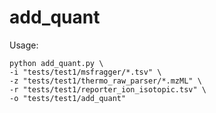 # add_quant


Usage:
```
python add_quant.py \
-i "tests/test1/msfragger/*.tsv" \
-z "tests/test1/thermo_raw_parser/*.mzML" \
-r "tests/test1/reporter_ion_isotopic.tsv" \
-o "tests/test1/add_quant"
```

<!--
## Include a specific path from an external repository in your own repository

1. Clone Your Main Repository:
```
git clone <main_repository_url>
git clone https://github.com/CNIC-Proteomics/add_quant.git
```
2. Add the Remote Repository:
```
git remote add external-repo <external_repository_url>
git remote add external-repo https://github.com/CNIC-Proteomics/iSanXoT.git
```
3. Fetch the External Repository:
Fetch the external repository to get its data, which includes the specific path you want:
```
git fetch external-repo
```
4. Merge the External Repository's Path:
Use the git read-tree command to merge the specific path from the external repository into your main repository. For example:

```
git read-tree --prefix=<submodule_path>/ -u external-repo/main-branch:<path_in_external_repo>
git read-tree --prefix=libs/ -u external-repo/master:app/resources/src/libs

```
5. Commit and Push Changes:
After merging the external path into your repository, commit the changes:
```
git commit -m "Added specific path from external repository"
git push
```
-->